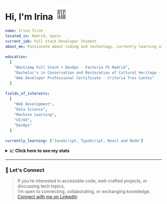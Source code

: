 <h1>Hi, I'm Irina <img src="./hand-emoji.svg" alt="Waving Hand" width="50" height="50"></h1>

```yaml
name: Irina Tiron
located_in: Madrid, Spain
current_job: Full Stack Developer Student
about_me: Passionate about coding and technology, currently learning at Factoría F5 in Madrid

education:
  [
    "Bootcamp Full Stack + DevOps - Factoría F5 Madrid",
    "Bachelor's in Conservation and Restoration of Cultural Heritage - ESCRBC Madrid",
    "Web Developer Professional Certificate - Criteria Tres Cantos"
  ]

fields_of_interests:
  [
    "Web Development",
    "Data Science",
    "Machine Learning",
    "UI/UX",
    "DevOps"
  ]
  
currently_learning: ["JavaScript, TypeScript, React and Node"]

```

<details>
  <summary><b>📈 Click here to see my stats</b></summary>

  ---
 
<!--START_SECTION:waka-->
**🐱 My GitHub Data** 

> 📦 167.2 kB Used in GitHub's Storage 
 > 
> 🏆 460 Contributions in the Year 2025
 > 
> 💼 Opted to Hire
 > 
> 📜 8 Public Repositories 
 > 
> 🔑 2 Private Repositories 
 > 
**I'm an Early 🐤** 

```text
🌞 Morning                733 commits         ███████░░░░░░░░░░░░░░░░░░   28.43 % 
🌆 Daytime                1441 commits        ██████████████░░░░░░░░░░░   55.90 % 
🌃 Evening                320 commits         ███░░░░░░░░░░░░░░░░░░░░░░   12.41 % 
🌙 Night                  84 commits          █░░░░░░░░░░░░░░░░░░░░░░░░   03.26 % 
```
📅 **I'm Most Productive on Wednesday** 

```text
Monday                   304 commits         ███░░░░░░░░░░░░░░░░░░░░░░   11.79 % 
Tuesday                  632 commits         ██████░░░░░░░░░░░░░░░░░░░   24.52 % 
Wednesday                686 commits         ███████░░░░░░░░░░░░░░░░░░   26.61 % 
Thursday                 476 commits         █████░░░░░░░░░░░░░░░░░░░░   18.46 % 
Friday                   394 commits         ████░░░░░░░░░░░░░░░░░░░░░   15.28 % 
Saturday                 40 commits          ░░░░░░░░░░░░░░░░░░░░░░░░░   01.55 % 
Sunday                   46 commits          ░░░░░░░░░░░░░░░░░░░░░░░░░   01.78 % 
```


📊 **This Week I Spent My Time On** 

```text
🕑︎ Time Zone: Europe/Madrid

💬 Programming Languages: 
TypeScript               7 hrs 9 mins        █████████████░░░░░░░░░░░░   52.01 % 
Markdown                 3 hrs 22 mins       ██████░░░░░░░░░░░░░░░░░░░   24.46 % 
Bash                     55 mins             ██░░░░░░░░░░░░░░░░░░░░░░░   06.72 % 
JavaScript               33 mins             █░░░░░░░░░░░░░░░░░░░░░░░░   04.04 % 
JSON                     33 mins             █░░░░░░░░░░░░░░░░░░░░░░░░   04.00 % 

🐱‍💻 Projects: 
server                   8 hrs 32 mins       ████████████████░░░░░░░░░   62.08 % 
client                   5 hrs 12 mins       █████████░░░░░░░░░░░░░░░░   37.76 % 
api-book                 1 min               ░░░░░░░░░░░░░░░░░░░░░░░░░   00.16 % 
```

**I Mostly Code in JavaScript** 

```text
JavaScript               8 repos             ████████████░░░░░░░░░░░░░   47.06 % 
TypeScript               4 repos             ██████░░░░░░░░░░░░░░░░░░░   23.53 % 
HTML                     3 repos             ████░░░░░░░░░░░░░░░░░░░░░   17.65 % 
CSS                      2 repos             ███░░░░░░░░░░░░░░░░░░░░░░   11.76 % 
```



**Timeline**

![Lines of Code chart](https://raw.githubusercontent.com/irinatiron/irinatiron/main/assets/bar_graph.png)


 Last Updated on 20/10/2025 06:32:42 UTC
<!--END_SECTION:waka-->

</details>

---

### 📎 Let's Connect

>If you’re interested in accessible code, well-crafted projects, or discussing tech topics,  
>I’m open to connecting, collaborating, or exchanging knowledge.  
>[Connect with me on LinkedIn](https://www.linkedin.com/in/irinatiron/)
